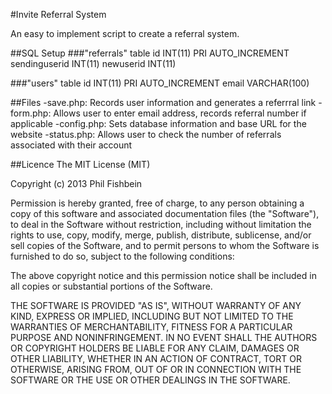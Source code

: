 #Invite Referral System

An easy to implement script to create a referral system.

##SQL Setup
###"referrals" table
id INT(11) PRI AUTO_INCREMENT
sendinguserid INT(11)
newuserid INT(11)

###"users" table
id INT(11) PRI AUTO_INCREMENT
email VARCHAR(100)

##Files
-save.php: Records user information and generates a referrral link
-form.php: Allows user to enter email address, records referral number if applicable
-config.php: Sets database information and base URL for the website
-status.php: Allows user to check the number of referrals associated with their account

##Licence
The MIT License (MIT)

Copyright (c) 2013 Phil Fishbein

Permission is hereby granted, free of charge, to any person obtaining a copy
of this software and associated documentation files (the "Software"), to deal
in the Software without restriction, including without limitation the rights
to use, copy, modify, merge, publish, distribute, sublicense, and/or sell
copies of the Software, and to permit persons to whom the Software is
furnished to do so, subject to the following conditions:

The above copyright notice and this permission notice shall be included in
all copies or substantial portions of the Software.

THE SOFTWARE IS PROVIDED "AS IS", WITHOUT WARRANTY OF ANY KIND, EXPRESS OR
IMPLIED, INCLUDING BUT NOT LIMITED TO THE WARRANTIES OF MERCHANTABILITY,
FITNESS FOR A PARTICULAR PURPOSE AND NONINFRINGEMENT. IN NO EVENT SHALL THE
AUTHORS OR COPYRIGHT HOLDERS BE LIABLE FOR ANY CLAIM, DAMAGES OR OTHER
LIABILITY, WHETHER IN AN ACTION OF CONTRACT, TORT OR OTHERWISE, ARISING FROM,
OUT OF OR IN CONNECTION WITH THE SOFTWARE OR THE USE OR OTHER DEALINGS IN
THE SOFTWARE.